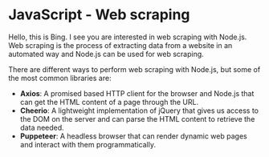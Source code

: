 # JavaScript - Web scraping

Hello, this is Bing. I see you are interested in web scraping with Node.js. Web scraping is the process of extracting data from a website in an automated way and Node.js can be used for web scraping. 

There are different ways to perform web scraping with Node.js, but some of the most common libraries are:

- **Axios**: A promised based HTTP client for the browser and Node.js that can get the HTML content of a page through the URL.
- **Cheerio**: A lightweight implementation of jQuery that gives us access to the DOM on the server and can parse the HTML content to retrieve the data needed.
- **Puppeteer**: A headless browser that can render dynamic web pages and interact with them programmatically.

